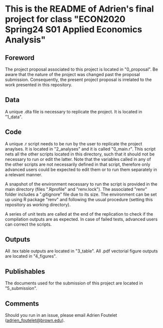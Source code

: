 # This is the README of Adrien's final project for class "ECON2020 Spring24 S01 Applied Economics Analysis"

## Foreword
The project proposal associated to this project is located in "0_proposal". Be aware that the nature of the project was changed past the proposal submission. Consequently, the present project proposal is irrelated to the work presented in this repository.

## Data
A unique .dta file is necessary to replicate the project. It is located in "1_data".

## Code
A unique .r script needs to be run by the user to replicate the project anaylses. It is located in "2_analyses" and it is called "0_main.r". This script nets all the other scripts located in this directory, such that it should not be necessary to run or edit the latter. Note that the variables called in any of the other scripts are not necessarily defined in that script, therefore only advanced users could be expected to edit them or to run them separately in a relevant manner.

A snapshot of the environment necessary to run the script is provided in the main directory (files ".Rprofile" and "renv.lock"). The associated "renv" folder includes a ".gitignore" file due to its size. The environment can be set up using R package "renv" and following the usual procedure (setting this repository as working directory).

A series of unit tests are called at the end of the replication to check if the compilation outputs are as expected. In case of failed tests, advanced users can correct the scripts.

## Outputs
All .tex table outputs are located in "3_table". All .pdf vectorial figure outputs are located in "4_figures".

## Publishables
The documents used for the submission of this project are located in "5_submission".

## Comments
Should you run in an issue, please email Adrien Foutelet (adrien_foutelet@brown.edu).
